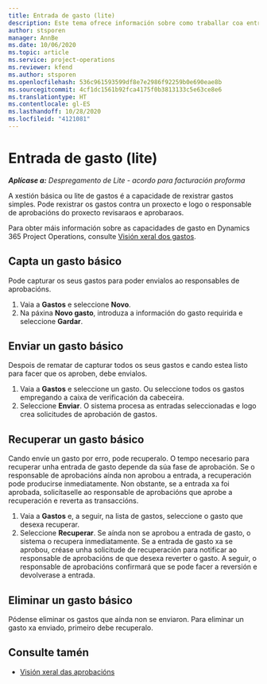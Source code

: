 ```yaml
---
title: Entrada de gasto (lite)
description: Este tema ofrece información sobre como traballar coa entrada de gastos nun despregamento lite.
author: stsporen
manager: AnnBe
ms.date: 10/06/2020
ms.topic: article
ms.service: project-operations
ms.reviewer: kfend
ms.author: stsporen
ms.openlocfilehash: 536c961593599df8e7e2986f92259b0e690eae8b
ms.sourcegitcommit: 4cf1dc1561b92fca4175f0b3813133c5e63ce8e6
ms.translationtype: HT
ms.contentlocale: gl-ES
ms.lasthandoff: 10/28/2020
ms.locfileid: "4121081"
---
```

# <a name="expense-entry-lite"></a>Entrada de gasto (lite)

_**Aplícase a:** Despregamento de Lite - acordo para facturación proforma_

A xestión básica ou lite de gastos é a capacidade de rexistrar gastos simples. Pode rexistrar os gastos contra un proxecto e logo o responsable de aprobacións do proxecto revisaraos e aprobaraos.

Para obter máis información sobre as capacidades de gasto en Dynamics 365 Project Operations, consulte [Visión xeral dos gastos](expense-overview.md).

## <a name="capture-a-basic-expense"></a>Capta un gasto básico

Pode capturar os seus gastos para poder envialos ao responsables de aprobacións.

1. Vaia a **Gastos** e seleccione **Novo**.
2. Na páxina **Novo gasto**, introduza a información do gasto requirida e seleccione **Gardar**.

## <a name="submit-a-basic-expense"></a>Enviar un gasto básico

Despois de rematar de capturar todos os seus gastos e cando estea listo para facer que os aproben, debe envialos.

1. Vaia a **Gastos** e seleccione un gasto. Ou seleccione todos os gastos empregando a caixa de verificación da cabeceira.
2. Seleccione **Enviar**. O sistema procesa as entradas seleccionadas e logo crea solicitudes de aprobación de gastos.

## <a name="recall-a-basic-expense"></a>Recuperar un gasto básico

Cando envíe un gasto por erro, pode recuperalo. O tempo necesario para recuperar unha entrada de gasto depende da súa fase de aprobación.  Se o responsable de aprobacións aínda non aprobou a entrada, a recuperación pode producirse inmediatamente. Non obstante, se a entrada xa foi aprobada, solicítaselle ao responsable de aprobacións que aprobe a recuperación e reverta as transaccións.

1. Vaia a **Gastos** e, a seguir, na lista de gastos, seleccione o gasto que desexa recuperar.
2. Seleccione **Recuperar**. Se aínda non se aprobou a entrada de gasto, o sistema o recupera inmediatamente. Se a entrada de gasto xa se aprobou, créase unha solicitude de recuperación para notificar ao responsable de aprobacións de que desexa reverter o gasto. A seguir, o responsable de aprobacións confirmará que se pode facer a reversión e devolverase a entrada.

## <a name="delete-a-basic-expense"></a>Eliminar un gasto básico

Pódense eliminar os gastos que aínda non se enviaron. Para eliminar un gasto xa enviado, primeiro debe recuperalo.

## <a name="see-also"></a>Consulte tamén

- [Visión xeral das aprobacións](../approvals/approvals-overview.md)
